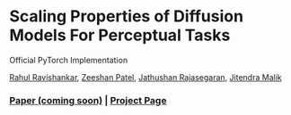 # Scaling Properties of Diffusion Models For Perceptual Tasks

Official PyTorch Implementation

[Rahul Ravishankar](), [Zeeshan Patel](https://zeeshanp.me), [Jathushan Rajasegaran](https://brjathu.github.io/), [Jitendra Malik](https://people.eecs.berkeley.edu/~malik/)
### [Paper (coming soon)]() | [Project Page](https://scaling-diffusion-perception.github.io)

